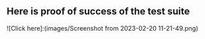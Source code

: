 ## Here is proof of success of the test suite
![Click here]:(images/Screenshot from 2023-02-20 11-21-49.png)

